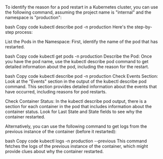 To identify the reason for a pod restart in a Kubernetes cluster, you can use the following command, assuming the project name is "internal" and the namespace is "production":

bash
Copy code
kubectl describe pod <pod-name> -n production
Here's the step-by-step process:

List the Pods in the Namespace: First, identify the name of the pod that has restarted.

bash
Copy code
kubectl get pods -n production
Describe the Pod: Once you have the pod name, use the kubectl describe pod command to get detailed information about the pod, including the reason for the restart.

bash
Copy code
kubectl describe pod <pod-name> -n production
Check Events Section: Look at the "Events" section in the output of the kubectl describe pod command. This section provides detailed information about the events that have occurred, including reasons for pod restarts.

Check Container Status: In the kubectl describe pod output, there is a section for each container in the pod that includes information about the container status. Look for Last State and State fields to see why the container restarted.

Alternatively, you can use the following command to get logs from the previous instance of the container (before it restarted):

bash
Copy code
kubectl logs <pod-name> -n production --previous
This command fetches the logs of the previous instance of the container, which might provide clues about why the container restarted.